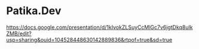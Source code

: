 # Patika.Dev

https://docs.google.com/presentation/d/1kIvokZLSuyCcMlGc7v6jgtDkq8ulkZMB/edit?usp=sharing&ouid=104528448630142889836&rtpof=true&sd=true
